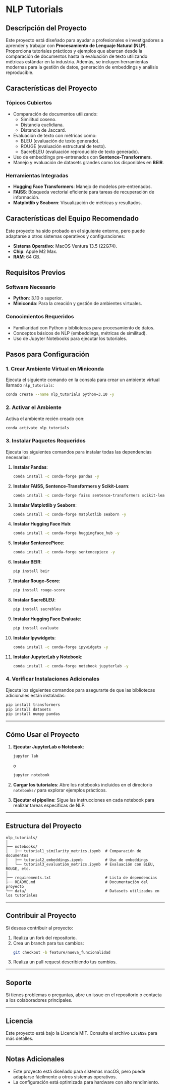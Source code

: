 
# NLP Tutorials

## Descripción del Proyecto

Este proyecto está diseñado para ayudar a profesionales e investigadores a aprender y trabajar con **Procesamiento de Lenguaje Natural (NLP)**. Proporciona tutoriales prácticos y ejemplos que abarcan desde la comparación de documentos hasta la evaluación de texto utilizando métricas estándar en la industria. Además, se incluyen herramientas modernas para la gestión de datos, generación de embeddings y análisis reproducible.

## Características del Proyecto

### Tópicos Cubiertos
- Comparación de documentos utilizando:
  - Similitud coseno.
  - Distancia euclidiana.
  - Distancia de Jaccard.
- Evaluación de texto con métricas como:
  - BLEU (evaluación de texto generado).
  - ROUGE (evaluación estructural de texto).
  - SacreBLEU (evaluación reproducible de texto generado).
- Uso de embeddings pre-entrenados con **Sentence-Transformers**.
- Manejo y evaluación de datasets grandes como los disponibles en **BEIR**.

### Herramientas Integradas
- **Hugging Face Transformers**: Manejo de modelos pre-entrenados.
- **FAISS**: Búsqueda vectorial eficiente para tareas de recuperación de información.
- **Matplotlib y Seaborn**: Visualización de métricas y resultados.

## Características del Equipo Recomendado

Este proyecto ha sido probado en el siguiente entorno, pero puede adaptarse a otros sistemas operativos y configuraciones:

- **Sistema Operativo**: MacOS Ventura 13.5 (22G74).
- **Chip**: Apple M2 Max.
- **RAM**: 64 GB.

## Requisitos Previos

### Software Necesario
- **Python**: 3.10 o superior.
- **Miniconda**: Para la creación y gestión de ambientes virtuales.

### Conocimientos Requeridos
- Familiaridad con Python y bibliotecas para procesamiento de datos.
- Conceptos básicos de NLP (embeddings, métricas de similitud).
- Uso de Jupyter Notebooks para ejecutar los tutoriales.

## Pasos para Configuración

### 1. Crear Ambiente Virtual en Miniconda
Ejecuta el siguiente comando en la consola para crear un ambiente virtual llamado `nlp_tutorials`:

```bash
conda create --name nlp_tutorials python=3.10 -y
```

### 2. Activar el Ambiente
Activa el ambiente recién creado con:

```bash
conda activate nlp_tutorials
```

### 3. Instalar Paquetes Requeridos

Ejecuta los siguientes comandos para instalar todas las dependencias necesarias:

1. **Instalar Pandas**:
   ```bash
   conda install -c conda-forge pandas -y
   ```

2. **Instalar FAISS, Sentence-Transformers y Scikit-Learn**:
   ```bash
   conda install -c conda-forge faiss sentence-transformers scikit-learn -y
   ```

3. **Instalar Matplotlib y Seaborn**:
   ```bash
   conda install -c conda-forge matplotlib seaborn -y
   ```

4. **Instalar Hugging Face Hub**:
   ```bash
   conda install -c conda-forge huggingface_hub -y
   ```

5. **Instalar SentencePiece**:
   ```bash
   conda install -c conda-forge sentencepiece -y
   ```

6. **Instalar BEIR**:
   ```bash
   pip install beir
   ```

7. **Instalar Rouge-Score**:
   ```bash
   pip install rouge-score
   ```

8. **Instalar SacreBLEU**:
   ```bash
   pip install sacrebleu
   ```

9. **Instalar Hugging Face Evaluate**:
   ```bash
   pip install evaluate
   ```

10. **Instalar Ipywidgets**:
    ```bash
    conda install -c conda-forge ipywidgets -y
    ```

11. **Instalar JupyterLab y Notebook**:
    ```bash
    conda install -c conda-forge notebook jupyterlab -y
    ```

### 4. Verificar Instalaciones Adicionales

Ejecuta los siguientes comandos para asegurarte de que las bibliotecas adicionales están instaladas:

```bash
pip install transformers
pip install datasets
pip install numpy pandas
```

---

## Cómo Usar el Proyecto

1. **Ejecutar JupyterLab o Notebook**:
   ```bash
   jupyter lab
   ```
   o
   ```bash
   jupyter notebook
   ```

2. **Cargar los tutoriales**:
   Abre los notebooks incluidos en el directorio `notebooks/` para explorar ejemplos prácticos.

3. **Ejecutar el pipeline**:
   Sigue las instrucciones en cada notebook para realizar tareas específicas de NLP.

---

## Estructura del Proyecto

```plaintext
nlp_tutorials/
│
├── notebooks/
│   ├── tutorial1_similarity_metrics.ipynb  # Comparación de documentos
│   ├── tutorial2_embeddings.ipynb          # Uso de embeddings
│   └── tutorial3_evaluation_metrics.ipynb  # Evaluación con BLEU, ROUGE, etc.
│
├── requirements.txt                        # Lista de dependencias
├── README.md                               # Documentación del proyecto
└── data/                                   # Datasets utilizados en los tutoriales
```

---

## Contribuir al Proyecto

Si deseas contribuir al proyecto:

1. Realiza un fork del repositorio.
2. Crea un branch para tus cambios:
   ```bash
   git checkout -b feature/nueva_funcionalidad
   ```
3. Realiza un pull request describiendo tus cambios.

---

## Soporte

Si tienes problemas o preguntas, abre un issue en el repositorio o contacta a los colaboradores principales.

---

## Licencia

Este proyecto está bajo la Licencia MIT. Consulta el archivo `LICENSE` para más detalles.

---

## Notas Adicionales

- Este proyecto está diseñado para sistemas macOS, pero puede adaptarse fácilmente a otros sistemas operativos.
- La configuración está optimizada para hardware con alto rendimiento.